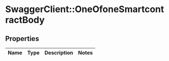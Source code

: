 # SwaggerClient::OneOfoneSmartcontractBody

## Properties
Name | Type | Description | Notes
------------ | ------------- | ------------- | -------------


